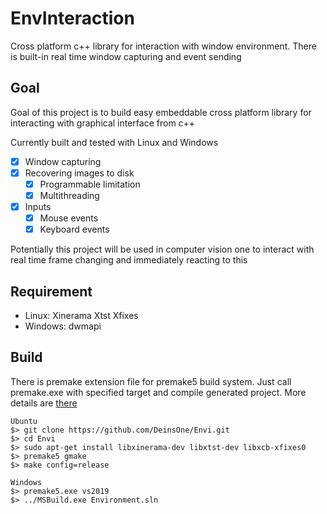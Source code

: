 # EnvInteraction
Cross platform c++ library for interaction with window environment. There is built-in real time window capturing and event sending

## Goal
Goal of this project is to build easy embeddable cross platform library for interacting with graphical interface from c++

Currently built and tested with Linux and Windows

 - [x] Window capturing
 - [x] Recovering images to disk
    - [x] Programmable limitation
    - [x] Multithreading
 - [x] Inputs
    - [x] Mouse events
    - [x] Keyboard events

Potentially this project will be used in computer vision one to interact with real time frame changing and immediately reacting to this

## Requirement

- Linux: Xinerama Xtst Xfixes
- Windows: dwmapi

## Build

There is premake extension file for premake5 build system. Just call premake.exe with specified target and compile generated project. More details are [there](https://premake.github.io/docs/) 

```
Ubuntu
$> git clone https://github.com/DeinsOne/Envi.git
$> cd Envi
$> sudo apt-get install libxinerama-dev libxtst-dev libxcb-xfixes0 
$> premake5 gmake
$> make config=release

Windows
$> premake5.exe vs2019
$> ../MSBuild.exe Environment.sln
```
